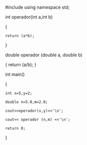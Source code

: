 
#include<iostream>
using namespace std;


int operador(int a,int b)

{

	return (a*b);
}


double operador (double a, double b)

{
	return (a/b);
}

int main()

{

	int x=5,y=2;
	
	double n=5.0,m=2.0;
	
	cout<<operador(x,y)<<'\n';
	
	cout<< operador (n,m) <<'\n';
	
	return 0;
	
}
